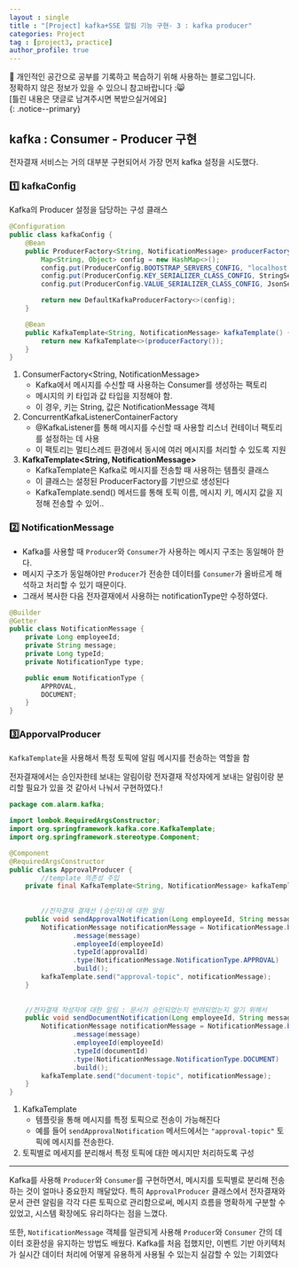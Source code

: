```yaml
---
layout : single
title : "[Project] kafka+SSE 알림 기능 구현- 3 : kafka producer"
categories: Project
tag : [project3, practice]
author_profile: true
---
```


📌 개인적인 공간으로 공부를 기록하고 복습하기 위해 사용하는 블로그입니다. <br>
정확하지 않은 정보가 있을 수 있으니 참고바랍니다 :😸 <br>
[틀린 내용은 댓글로 남겨주시면 복받으실거에요]  
{: .notice--primary}

## kafka : Consumer - Producer 구현

전자결재 서비스는 거의 대부분 구현되어서 가장 먼저 kafka 설정을 시도했다.

### 1️⃣ kafkaConfig

Kafka의 Producer 설정을 담당하는 구성 클래스

```java
@Configuration
public class kafkaConfig {
    @Bean
    public ProducerFactory<String, NotificationMessage> producerFactory() {
        Map<String, Object> config = new HashMap<>();
        config.put(ProducerConfig.BOOTSTRAP_SERVERS_CONFIG, "localhost:9092");
        config.put(ProducerConfig.KEY_SERIALIZER_CLASS_CONFIG, StringSerializer.class);
        config.put(ProducerConfig.VALUE_SERIALIZER_CLASS_CONFIG, JsonSerializer.class);

        return new DefaultKafkaProducerFactory<>(config);
    }

    @Bean
    public KafkaTemplate<String, NotificationMessage> kafkaTemplate() {
        return new KafkaTemplate<>(producerFactory());
    }
}
```

1. ConsumerFactory<String, NotificationMessage>
    - Kafka에서 메시지를 수신할 때 사용하는 Consumer를 생성하는 팩토리
    - 메시지의 키 타입과 값 타입을 지정해야 함.
    - 이 경우, 키는 String, 값은 NotificationMessage 객체
2. ConcurrentKafkaListenerContainerFactory 
    - @KafkaListener를 통해 메시지를 수신할 때 사용할 리스너 컨테이너 팩토리를 설정하는 데 사용
    - 이 팩토리는 멀티스레드 환경에서 동시에 여러 메시지를 처리할 수 있도록 지원
3.  **KafkaTemplate<String, NotificationMessage>**
    - KafkaTemplate은 Kafka로 메시지를 전송할 때 사용하는 템플릿 클래스
    - 이 클래스는 설정된 ProducerFactory를 기반으로 생성된다
    - KafkaTemplate.send() 메서드를 통해 토픽 이름, 메시지 키, 메시지 값을 지정해 전송할 수 있어..

### 2️⃣ NotificationMessage

- Kafka를 사용할 때 `Producer`와 `Consumer`가 사용하는 메시지 구조는 동일해아 한다.
- 메시지 구조가 동일해야만 `Producer`가 전송한 데이터를 `Consumer`가 올바르게 해석하고 처리할 수 있기 때문이다.
- 그래서 복사한 다음 전자결재에서 사용하는 notificationType만 수정하였다.

```java
@Builder
@Getter
public class NotificationMessage {
    private Long employeeId;
    private String message;
    private Long typeId;
    private NotificationType type;

    public enum NotificationType {
        APPROVAL,
        DOCUMENT;
    }
}
```

### 3️⃣ApporvalProducer

`KafkaTemplate`을 사용해서 특정 토픽에 알림 메시지를 전송하는 역할을 함

전자결재에서는 승인자한테 보내는 알림이랑 전자결재 작성자에게 보내는 알림이랑 분리할 필요가 있을 것 같아서 나눠서 구현하였다.!

```java
package com.alarm.kafka;

import lombok.RequiredArgsConstructor;
import org.springframework.kafka.core.KafkaTemplate;
import org.springframework.stereotype.Component;

@Component
@RequiredArgsConstructor
public class ApprovalProducer {
		//template 의존성 주입
    private final KafkaTemplate<String, NotificationMessage> kafkaTemplate;
		
		
		//전자결재 결재선 (승인자)에 대한 알림
    public void sendApprovalNotification(Long employeeId, String message, Long approvalId) {
        NotificationMessage notificationMessage = NotificationMessage.builder()
                .message(message)
                .employeeId(employeeId)
                .typeId(approvalId)
                .type(NotificationMessage.NotificationType.APPROVAL)
                .build();
        kafkaTemplate.send("approval-topic", notificationMessage);
    }
    
    
    //전자결재 작성자에 대한 알림 : 문서가 승인되었는지 반려되었는지 알기 위해서
    public void sendDocumentNotification(Long employeeId, String message, Long documentId) {
        NotificationMessage notificationMessage = NotificationMessage.builder()
                .message(message)
                .employeeId(employeeId)
                .typeId(documentId)
                .type(NotificationMessage.NotificationType.DOCUMENT)
                .build();
        kafkaTemplate.send("document-topic", notificationMessage);
    }
}

```

1. KafkaTemplate
    - 템플릿을 통해 메시지를 특정 토픽으로 전송이 가능해진다
    - 예를 들어 `sendApprovalNotification` 메서드에서는 `"approval-topic"` 토픽에 메시지를 전송한다.
2. 토픽별로 메세지를 분리해서 특정 토픽에 대한 메시지만 처리하도록 구성

---

Kafka를 사용해 `Producer`와 `Consumer`를 구현하면서, 메시지를 토픽별로 분리해 전송하는 것이 얼마나 중요한지 깨달았다. 특히 `ApprovalProducer` 클래스에서 전자결재와 문서 관련 알림을 각각 다른 토픽으로 관리함으로써, 메시지 흐름을 명확하게 구분할 수 있었고, 시스템 확장에도 유리하다는 점을 느꼈다.

또한, `NotificationMessage` 객체를 일관되게 사용해 `Producer`와 `Consumer` 간의 데이터 호환성을 유지하는 방법도 배웠다. Kafka를 처음 접했지만, 이벤트 기반 아키텍처가 실시간 데이터 처리에 어떻게 유용하게 사용될 수 있는지 실감할 수 있는 기회였다
